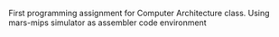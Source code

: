 First programming assignment for Computer Architecture class.
Using mars-mips simulator as assembler code environment
